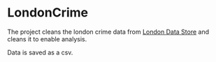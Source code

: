 # LondonCrime

The project cleans the london crime data from [London Data Store](https://data.london.gov.uk/dataset/recorded_crime_summary) and cleans it to enable analysis.

Data is saved as a csv. 

